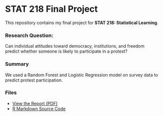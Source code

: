 # STAT 218 Final Project

This repository contains my final project for **STAT 218: Statistical Learning**.

### Research Question:
Can individual attitudes toward democracy, institutions, and freedom predict whether someone is likely to participate in a protest?

### Summary
We used a Random Forest and Logistic Regression model on survey data to predict protest participation.

### Files
- [View the Report (PDF)](./STAT218_S25_Final%20Project.pdf)
- [R Markdown Source Code](./finalproject1.Rmd)
